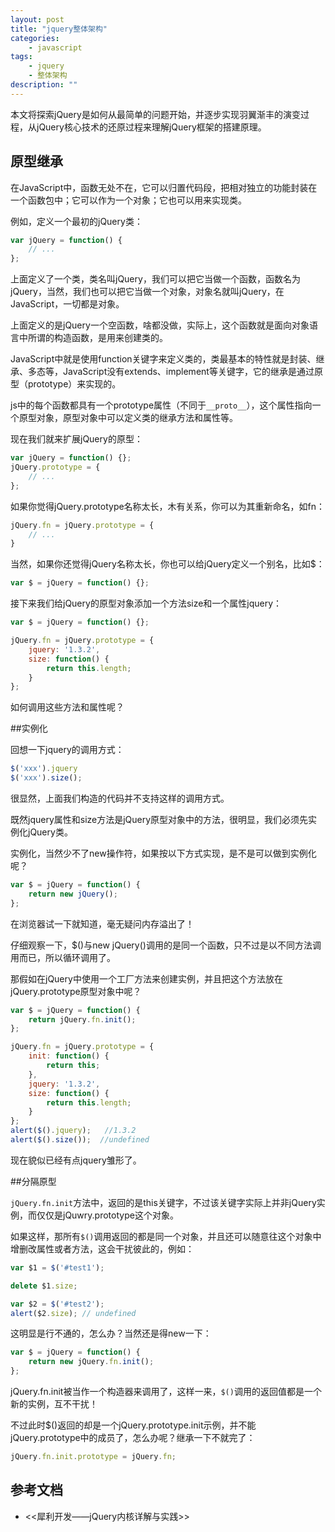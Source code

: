 ```yaml
---
layout: post
title: "jquery整体架构"
categories:
    - javascript
tags:
    - jquery
    - 整体架构
description: ""
---
```


本文将探索jQuery是如何从最简单的问题开始，并逐步实现羽翼渐丰的演变过程，从jQuery核心技术的还原过程来理解jQuery框架的搭建原理。

## 原型继承

在JavaScript中，函数无处不在，它可以归置代码段，把相对独立的功能封装在一个函数包中；它可以作为一个对象；它也可以用来实现类。

例如，定义一个最初的jQuery类：

```javascript
var jQuery = function() {
    // ...
};
```

上面定义了一个类，类名叫jQuery，我们可以把它当做一个函数，函数名为jQuery，当然，我们也可以把它当做一个对象，对象名就叫jQuery，在JavaScript，一切都是对象。

上面定义的是jQuery一个空函数，啥都没做，实际上，这个函数就是面向对象语言中所谓的构造函数，是用来创建类的。

JavaScript中就是使用function关键字来定义类的，类最基本的特性就是封装、继承、多态等，JavaScript没有extends、implement等关键字，它的继承是通过原型（prototype）来实现的。

js中的每个函数都具有一个prototype属性（不同于```__proto__```），这个属性指向一个原型对象，原型对象中可以定义类的继承方法和属性等。

<!-- more -->

现在我们就来扩展jQuery的原型：

```javascript
var jQuery = function() {};
jQuery.prototype = {
    // ...
};
```
如果你觉得jQuery.prototype名称太长，木有关系，你可以为其重新命名，如fn：

```javascript
jQuery.fn = jQuery.prototype = {
    // ...
}
```

当然，如果你还觉得jQuery名称太长，你也可以给jQuery定义一个别名，比如$：

```javascript
var $ = jQuery = function() {};
```

接下来我们给jQuery的原型对象添加一个方法size和一个属性jquery：

```javascript
var $ = jQuery = function() {};

jQuery.fn = jQuery.prototype = {
    jquery: '1.3.2',
    size: function() {
        return this.length;
    }
};
```

如何调用这些方法和属性呢？


##实例化

回想一下jquery的调用方式：

```javascript
$('xxx').jquery
$('xxx').size();
```

很显然，上面我们构造的代码并不支持这样的调用方式。

既然jquery属性和size方法是jQuery原型对象中的方法，很明显，我们必须先实例化jQuery类。

实例化，当然少不了new操作符，如果按以下方式实现，是不是可以做到实例化呢？

```javascript
var $ = jQuery = function() {
    return new jQuery();
};
```

在浏览器试一下就知道，毫无疑问内存溢出了！

仔细观察一下，$()与new jQuery()调用的是同一个函数，只不过是以不同方法调用而已，所以循环调用了。

那假如在jQuery中使用一个工厂方法来创建实例，并且把这个方法放在jQuery.prototype原型对象中呢？

```javascript
var $ = jQuery = function() {
    return jQuery.fn.init();
};

jQuery.fn = jQuery.prototype = {
    init: function() {
        return this; 
    },
    jquery: '1.3.2',
    size: function() {
        return this.length;
    }
};
alert($().jquery);   //1.3.2
alert($().size());  //undefined
```

现在貌似已经有点jquery雏形了。

##分隔原型

`jQuery.fn.init`方法中，返回的是this关键字，不过该关键字实际上并非jQuery实例，而仅仅是jQuwry.prototype这个对象。

如果这样，那所有`$()`调用返回的都是同一个对象，并且还可以随意往这个对象中增删改属性或者方法，这会干扰彼此的，例如：

```javascript
var $1 = $('#test1');

delete $1.size;

var $2 = $('#test2');
alert($2.size); // undefined
```

这明显是行不通的，怎么办？当然还是得new一下：

```javascript
var $ = jQuery = function() {
    return new jQuery.fn.init();
};
```

jQuery.fn.init被当作一个构造器来调用了，这样一来，`$()`调用的返回值都是一个新的实例，互不干扰！

不过此时$()返回的却是一个jQuery.prototype.init示例，并不能jQuery.prototype中的成员了，怎么办呢？继承一下不就完了：

```javascript
jQuery.fn.init.prototype = jQuery.fn; 
```

## 参考文档

* <<犀利开发——jQuery内核详解与实践>>
